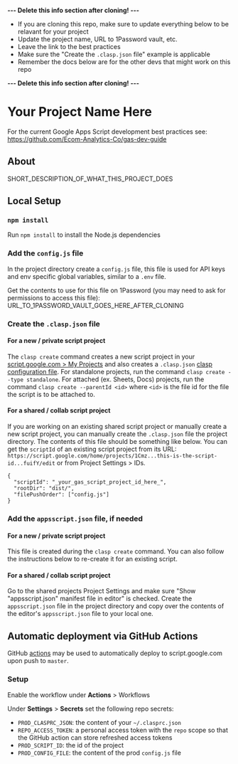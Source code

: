 **--- Delete this info section after cloning! ---**

* If you are cloning this repo, make sure to update everything below to be relavant for your project
* Update the project name, URL to 1Password vault, etc.
* Leave the link to the best practices
* Make sure the "Create the `.clasp.json` file" example is applicable
* Remember the docs below are for the other devs that might work on this repo

**--- Delete this info section after cloning! ---**


# Your Project Name Here

For the current Google Apps Script development best practices see: https://github.com/Ecom-Analytics-Co/gas-dev-guide

## About

SHORT_DESCRIPTION_OF_WHAT_THIS_PROJECT_DOES

## Local Setup

### `npm install`

Run `npm install` to install the Node.js dependencies

### Add the `config.js` file

In the project directory create a `config.js` file, this file is used for API keys and env specific global variables, similar to a `.env` file.

Get the contents to use for this file on 1Password (you may need to ask for permissions to access this file): URL_TO_1PASSWORD_VAULT_GOES_HERE_AFTER_CLONING

### Create the `.clasp.json` file

#### For a new / private script project

The `clasp create` command creates a new script project in your [script.google.com > My Projects](https://script.google.com/home/my) and also creates a `.clasp.json` [clasp configuration file](https://github.com/google/clasp#project-settings-file-claspjson). For standalone projects, run the command `clasp create --type standalone`. For attached (ex. Sheets, Docs) projects, run the command `clasp create --parentId <id>` where `<id>` is the file id for the file the script is to be attached to.

#### For a shared / collab script project

If you are working on an existing shared script project or manually create a new script project, you can manually create the `.clasp.json` file the project directory. The contents of this file should be something like below. You can get the `scriptId` of an existing script project from its URL: `https://script.google.com/home/projects/1Cmz...this-is-the-script-id...fuifY/edit` or from Project Settings > IDs.

```
{
  "scriptId": "_your_gas_script_project_id_here_",
  "rootDir": "dist/",
  "filePushOrder": ["config.js"]
}
```

### Add the `appsscript.json` file, if needed

#### For a new / private script project

This file is created during the `clasp create` command. You can also follow the instructions below to re-create it for an existing script.

#### For a shared / collab script project

Go to the shared projects Project Settings and make sure "Show "appsscript.json" manifest file in editor" is checked. Create the `appsscript.json` file in the project directory and copy over the contents of the editor's `appsscript.json` file to your local one.

## Automatic deployment via GitHub Actions

GitHub [actions](https://github.com/features/actions) may be used to automatically deploy to script.google.com upon push to `master`.

### Setup

Enable the workflow under **Actions** > Workflows

Under **Settings** > **Secrets** set the following repo secrets:

- `PROD_CLASPRC_JSON`: the content of your `~/.clasprc.json`
- `REPO_ACCESS_TOKEN`: a personal access token with the `repo` scope so that the GitHub action can store refreshed access tokens
- `PROD_SCRIPT_ID`: the id of the project
- `PROD_CONFIG_FILE`: the content of the prod `config.js` file
